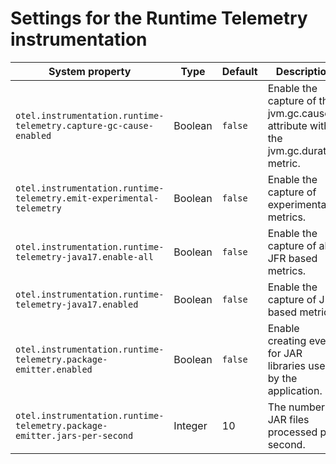 # Settings for the Runtime Telemetry instrumentation

| System property                                                          | Type    | Default | Description                                                                         |
|--------------------------------------------------------------------------|---------|---------|-------------------------------------------------------------------------------------|
| `otel.instrumentation.runtime-telemetry.capture-gc-cause-enabled`        | Boolean | `false` | Enable the capture of the jvm.gc.cause attribute within the jvm.gc.duration metric.
| `otel.instrumentation.runtime-telemetry.emit-experimental-telemetry`     | Boolean | `false` | Enable the capture of experimental metrics.                                         |
| `otel.instrumentation.runtime-telemetry-java17.enable-all`               | Boolean | `false` | Enable the capture of all JFR based metrics.                                        |
| `otel.instrumentation.runtime-telemetry-java17.enabled`                  | Boolean | `false` | Enable the capture of JFR based metrics.                                            |
| `otel.instrumentation.runtime-telemetry.package-emitter.enabled`         | Boolean | `false` | Enable creating events for JAR libraries used by the application.                   |
| `otel.instrumentation.runtime-telemetry.package-emitter.jars-per-second` | Integer | 10      | The number of JAR files processed per second.                                       |
